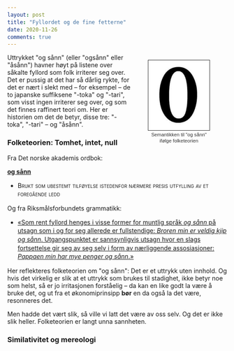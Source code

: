 ```yaml
---
layout: post
title: "Fyllordet og de fine fetterne"
date: 2020-11-26
comments: true
---
```

<style>
  ol {
  margin-left: 0;
  padding-left: 0;
}
ol li {
  display: block;
  margin-bottom: .5em;
  margin-left: 2em;
}
ol li::before {
  display: inline-block;
  content: "(" counter(item) ") ";
  counter-increment: item;
  width: 2em;
  margin-left: -2em;
}
figcaption {
    color: #333;
    text-align: center;
    font-family: Optima, Candara, Calibri, Arial, sans-serif;
    font-size: .8em;
  line-height: 1.2em;
}	
  .zoom:hover {
  -ms-transform: scale(3); /* IE 9 */
  -webkit-transform: scale(3); /* Safari 3-8 */
  transform: scale(2); 
  transform-origin: 100% 0%;
}
  .small {
  font-variant: small-caps;
}
</style>

<div style="float:right;"><figure class="rightfig"><img style="width:140px; border: #333 1pt solid" src="/pics/zero.jpg"><figcaption>Semantikken til "og sånn"<br/>ifølge folketeorien</figcaption></figure></div>
<div class="ingress"><p>Uttrykket "og sånn" (eller "ogsånn" eller "åsånn") havner høyt på listene over såkalte fyllord som folk irriterer seg over. Det er pussig at det har så dårlig rykte, for det er nært i slekt med – for eksempel – de to japanske suffiksene "-toka" og "-tari", som visst ingen irriterer seg over, og som det finnes raffinert teori om. Her er historien om det de betyr, disse tre: "-toka", "-tari" – og "åsånn".</p></div>
<h3>Folketeorien: Tomhet, intet, null</h3>
<p>Fra Det norske akademis ordbok:</p>
<p><a href="https://naob.no/ordbok/sånn"><b>og sånn</b></a></p>
  <ul><li style="line-height: 1.4em"><span class="small">Brukt som ubestemt tilføyelse istedenfor nærmere presis utfylling av et foregående ledd</span></li></ul>
<p>Og fra Riksmålsforbundets grammatikk:</p>
<ul><li style="line-height: 1.4em"><a href="https://www.riksmalsforbundet.no/grammatikk/kapittel-8-pronomener/7/">&laquo;Som rent fyllord henges i visse former for muntlig språk <i>og sånn</i> på utsagn som i og for seg allerede er fullstendige: <i>Broren min er veldig kjip og sånn</i>. Utgangspunktet er sannsynligvis utsagn hvor en slags fortsettelse gir seg av seg selv i form av nærliggende assosiasjoner: <i>Pappaen min har mye penger og sånn</i>.&raquo;</a></li></ul>
<p>Her reflekteres folketeorien om "og sånn": Det er et uttrykk uten innhold. Og hvis det virkelig er slik at et uttrykk som brukes til stadighet, ikke betyr noe som helst, så er jo irritasjonen forståelig – da kan en like godt la være å bruke det, og ut fra et økonomiprinsipp <b>bør</b> en da også la det være, resonneres det.</p> <p>Men hadde det vært slik, så ville vi latt det være av oss selv. Og det er ikke slik heller. Folketeorien er langt unna sannheten.</p>
<h3>Similativitet og mereologi</h3>

